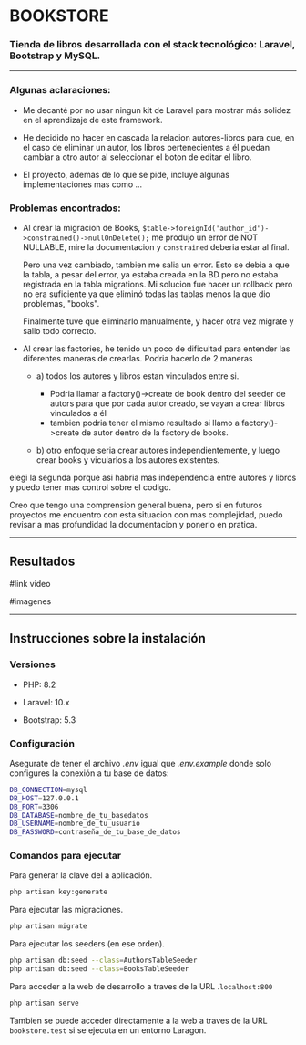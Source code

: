 # BOOKSTORE

### Tienda de libros desarrollada con el stack tecnológico: Laravel, Bootstrap y MySQL.

---

### Algunas aclaraciones:
- Me decanté por no usar ningun kit de Laravel para mostrar más solidez en el aprendizaje de este framework.

- He decidido no hacer en cascada la relacion autores-libros para que, en el caso de eliminar un autor, los libros pertenecientes a él puedan cambiar a otro autor al seleccionar el boton de editar el libro.

- El proyecto, ademas de lo que se pide, incluye algunas implementaciones mas como ...


### Problemas encontrados:

-   Al crear la migracion de Books, `$table->foreignId('author_id')->constrained()->nullOnDelete();` me produjo un error de NOT NULLABLE, mire la documentacion y `constrained` deberia estar al final.

    Pero una vez cambiado, tambien me salia un error. Esto se debia a que la tabla, a pesar del error, ya estaba creada en la BD pero no estaba registrada en la tabla migrations.
    Mi solucion fue hacer un rollback pero no era suficiente ya que eliminó todas las tablas menos la que dio problemas, "books".

    Finalmente tuve que eliminarlo manualmente, y hacer otra vez migrate y salio todo correcto.

- Al crear las factories, he tenido un poco de dificultad para entender las diferentes maneras de crearlas. 
Podria hacerlo de 2 maneras
    
    - a) todos los autores y libros estan vinculados entre si.

		- Podria llamar a factory()->create de book dentro del seeder de autors para que por cada autor creado, se vayan a crear libros vinculados a él
		- tambien podria tener el mismo resultado si llamo a factory()->create de autor dentro de la factory de books.
    - b) otro enfoque seria crear autores independientemente, y luego crear books y vicularlos a los autores existentes.

elegi la segunda porque asi habria mas independencia entre autores y libros y puedo tener mas control sobre el codigo.


Creo que tengo una comprension general buena, pero si en futuros proyectos me encuentro con esta situacion con mas complejidad, puedo revisar a mas profundidad la documentacion y ponerlo
en pratica.

---
## Resultados

#link video

#imagenes


---

## Instrucciones sobre la instalación
### Versiones
- PHP: 8.2

- Laravel: 10.x

- Bootstrap: 5.3

### Configuración

Asegurate de tener el archivo *.env* igual que *.env.example* donde solo configures la conexión a tu base de datos:

```sh
DB_CONNECTION=mysql
DB_HOST=127.0.0.1
DB_PORT=3306
DB_DATABASE=nombre_de_tu_basedatos
DB_USERNAME=nombre_de_tu_usuario
DB_PASSWORD=contraseña_de_tu_base_de_datos
```

### Comandos para ejecutar

Para generar la clave del a aplicación.
```sh
php artisan key:generate
```

Para ejecutar las migraciones.
```sh
php artisan migrate
```
Para ejecutar los seeders (en ese orden).
```sh
php artisan db:seed --class=AuthorsTableSeeder
php artisan db:seed --class=BooksTableSeeder
```

Para acceder a la web de desarrollo a traves de la URL .`localhost:800`
```sh
php artisan serve
```
Tambien se puede acceder directamente a la web a traves de la URL `bookstore.test` si se ejecuta en un entorno Laragon.


